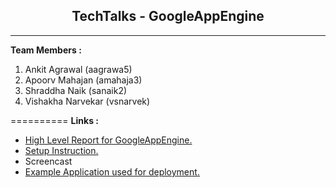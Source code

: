 ## <center>TechTalks - GoogleAppEngine</center>
___

**Team Members :**

1. Ankit Agrawal (aagrawa5)
2. Apoorv Mahajan (amahaja3)
3. Shraddha Naik (sanaik2)
4. Vishakha Narvekar (vsnarvek)

==========
**Links :**

- <a href="https://github.com/Shraddha512/TechTalk-GoogleAppEngine/blob/master/HighLevelReport.md">High Level Report for GoogleAppEngine.</a>
- <a href="https://github.com/Shraddha512/TechTalk-GoogleAppEngine/blob/master/Setup.md">Setup Instruction.</a>
- <a>Screencast</a>
- <a href="https://github.com/Shraddha512/TechTalk-GoogleAppEngine/tree/master/guestbook">Example Application used for deployment.</a>
<br>


